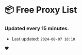 # :package: Free Proxy List
### Updated every 15 minutes.

- Last updated: `2024-08-07 18:10`

:heart:
